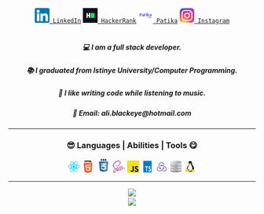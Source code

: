 <!DOCTYPE html>
<html>
      
<head>
</head>
<body>

<div class="baglantilar" align="center" style="white-space: normal;">
      <span>       
<code  style="white-space: normal;">      <a href="https://www.linkedin.com/in/aliblackeye/"><img alt="LinkedIn" width="30" height="30" src="https://raw.githubusercontent.com/aliblackeye/aliblackeye/main/linkedin.png"/> LinkedIn</a></code>
      </span>
      <span>
<code  style="white-space: normal;">      <a href="https://www.hackerrank.com/ali_blackeye/"><img alt="HackerRank" width="30" height="30" src="https://raw.githubusercontent.com/aliblackeye/aliblackeye/main/hackerrank.png"/> HackerRank</a></code>
      </span>
      <span>
<code  style="white-space: normal;">      <a href="https://academy.patika.dev/tr/@aliblackeye"><img alt="Patika" width="30" height="30" src="https://raw.githubusercontent.com/aliblackeye/aliblackeye/main/patikaLogo.png"/> Patika</a></code>
      </span>
      <span>
<code  style="white-space: normal;">      <a href="https://www.instagram.com/aliblackeye" title="Instagram" rel="nofollow"><img width="30" src="https://raw.githubusercontent.com/aliblackeye/aliblackeye/main/instagram.png" style="max-width: 100%;"> Instagram</a></code>
      </span>      

</div>

<br>

<div class="tanitim" align="center">
<h5>💻 I am a full stack developer.</h5>
<h5>📚 I graduated from Istinye University/Computer Programming.</h5>
<h5>🤗 I like writing code while listening to music.</h5>
<h5>💬 Email: ali.blackeye@hotmail.com</h5>
</div>

<hr>
<div align="center">
      
<h3>😎 Languages | Abilities | Tools 😋</h3>
<code><img src="https://raw.githubusercontent.com/aliblackeye/aliblackeye/main/react.png" width="25" height="25"></img></code>
<code><img src="https://raw.githubusercontent.com/aliblackeye/aliblackeye/main/html5.png" width="25" height="25"></img></code>
<code><img src="https://raw.githubusercontent.com/aliblackeye/aliblackeye/main/css.png" width="30" height="30"></img></code>
<code><img src="https://raw.githubusercontent.com/aliblackeye/aliblackeye/main/sass.png" width="25" height="25"></img></code>
<code><img src="https://raw.githubusercontent.com/aliblackeye/aliblackeye/main/javascript.png" width="25" height="25"></img></code>
<code><img src="https://raw.githubusercontent.com/aliblackeye/aliblackeye/main/typescript.png" width="25" height="25"></img></code>
<code><img src="https://raw.githubusercontent.com/aliblackeye/aliblackeye/main/redux.png" width="25" height="25"></img></code>
<code><img src="https://raw.githubusercontent.com/aliblackeye/aliblackeye/main/database.png" width="25" height="25"></img></code>
<code><img src="https://raw.githubusercontent.com/aliblackeye/aliblackeye/main/linux.png" width="25" height="25"></img></code>
</div>
<hr>

<div align="center">
<div><img style="width: 400px;" src="https://github-readme-stats.vercel.app/api/top-langs/?username=aliblackeye&layout=compact&show_icons=true&theme=radical"></div>
<div><img style="width: 400px;" src="https://github-readme-stats.vercel.app/api?username=aliblackeye&show_icons=true&theme=radical"></div>
</div>



<body>
</html>
